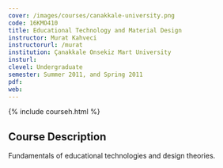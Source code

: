 ```yaml
---
cover: /images/courses/canakkale-university.png
code: 16KMO410
title: Educational Technology and Material Design
instructor: Murat Kahveci
instructorurl: /murat
institution: Çanakkale Onsekiz Mart University
insturl:
clevel: Undergraduate
semester: Summer 2011, and Spring 2011
pdf:
web:
---
```

{% include courseh.html %}

## Course Description

Fundamentals of educational technologies and design theories.

